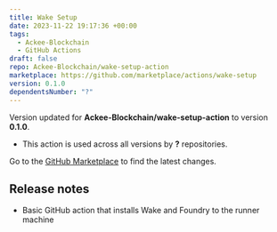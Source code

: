 ```yaml
---
title: Wake Setup
date: 2023-11-22 19:17:36 +00:00
tags:
  - Ackee-Blockchain
  - GitHub Actions
draft: false
repo: Ackee-Blockchain/wake-setup-action
marketplace: https://github.com/marketplace/actions/wake-setup
version: 0.1.0
dependentsNumber: "?"
---
```



Version updated for **Ackee-Blockchain/wake-setup-action** to version **0.1.0**.
- This action is used across all versions by **?** repositories.

Go to the [GitHub Marketplace](https://github.com/marketplace/actions/wake-setup) to find the latest changes.

## Release notes

- Basic GitHub action that installs Wake and Foundry to the runner machine
